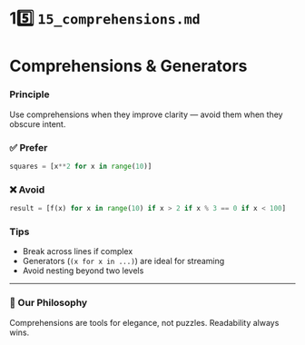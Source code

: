 # 15️⃣ `15_comprehensions.md`

# Comprehensions & Generators

### Principle
Use comprehensions when they improve clarity — avoid them when they obscure intent.

### ✅ Prefer
```python
squares = [x**2 for x in range(10)]
````

### ❌ Avoid

```python
result = [f(x) for x in range(10) if x > 2 if x % 3 == 0 if x < 100]
```

### Tips

* Break across lines if complex
* Generators (`(x for x in ...)`) are ideal for streaming
* Avoid nesting beyond two levels

---

### 🤝 Our Philosophy

Comprehensions are tools for elegance, not puzzles.
Readability always wins.
